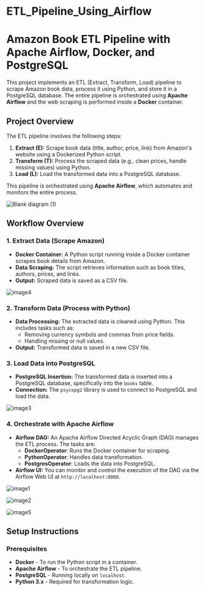 # ETL_Pipeline_Using_Airflow

# Amazon Book ETL Pipeline with Apache Airflow, Docker, and PostgreSQL

This project implements an ETL (Extract, Transform, Load) pipeline to scrape Amazon book data, process it using Python, and store it in a PostgreSQL database. The entire pipeline is orchestrated using **Apache Airflow** and the web scraping is performed inside a **Docker** container.

## Project Overview

The ETL pipeline involves the following steps:

1. **Extract (E):** Scrape book data (title, author, price, link) from Amazon's website using a Dockerized Python script.
2. **Transform (T):** Process the scraped data (e.g., clean prices, handle missing values) using Python.
3. **Load (L):** Load the transformed data into a PostgreSQL database.

This pipeline is orchestrated using **Apache Airflow**, which automates and monitors the entire process.

![Blank diagram (1)](https://github.com/user-attachments/assets/2ab16a5d-0087-4ae0-803e-9afd1d7d12c4)


## Workflow Overview

### 1. **Extract Data (Scrape Amazon)**
   - **Docker Container:** A Python script running inside a Docker container scrapes book details from Amazon.
   - **Data Scraping:** The script retrieves information such as book titles, authors, prices, and links.
   - **Output:** Scraped data is saved as a CSV file.

![image4](https://github.com/user-attachments/assets/19b5552d-96d3-4125-942b-157fe3e7a9e4)


### 2. **Transform Data (Process with Python)**
   - **Data Processing:** The extracted data is cleaned using Python. This includes tasks such as:
     - Removing currency symbols and commas from price fields.
     - Handling missing or null values.
   - **Output:** Transformed data is saved in a new CSV file.

### 3. **Load Data into PostgreSQL**
   - **PostgreSQL Insertion:** The transformed data is inserted into a PostgreSQL database, specifically into the `books` table.
   - **Connection:** The `psycopg2` library is used to connect to PostgreSQL and load the data.

![image3](https://github.com/user-attachments/assets/93f20ece-d913-43fc-b1a4-0c688e3599c2)


### 4. **Orchestrate with Apache Airflow**
   - **Airflow DAG:** An Apache Airflow Directed Acyclic Graph (DAG) manages the ETL process. The tasks are:
     - **DockerOperator**: Runs the Docker container for scraping.
     - **PythonOperator**: Handles data transformation.
     - **PostgresOperator**: Loads the data into PostgreSQL.
   - **Airflow UI:** You can monitor and control the execution of the DAG via the Airflow Web UI at `http://localhost:8080`.

![image1](https://github.com/user-attachments/assets/60860aaf-e79a-437a-9af9-3ae6b248a5f0)

![image2](https://github.com/user-attachments/assets/9bff3749-39f7-43e1-9a72-63af68c9ad12)

![image5](https://github.com/user-attachments/assets/d221008f-aa31-4270-b6e8-350a755f79cd)


## Setup Instructions

### Prerequisites

- **Docker** - To run the Python script in a container.
- **Apache Airflow** - To orchestrate the ETL pipeline.
- **PostgreSQL** - Running locally on `localhost`.
- **Python 3.x** - Required for transformation logic.


  
